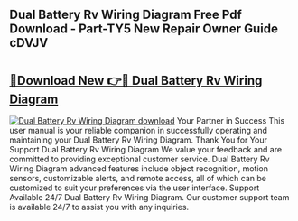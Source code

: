 ## Dual Battery Rv Wiring Diagram Free Pdf Download - Part-TY5 New Repair Owner Guide cDVJV

# <h2><a href="http://dfs1b0.blite.top/?on=Dual+Battery+Rv+Wiring+Diagram">🔗Download New 👉🔴 Dual Battery Rv Wiring Diagram</a></h2>

[![Dual Battery Rv Wiring Diagram download](https://i.imgur.com/lujVjoI.png)](http://dfs1b0.blite.top/?on=Dual+Battery+Rv+Wiring+Diagram)
Your Partner in Success This user manual is your reliable companion in successfully operating and maintaining your Dual Battery Rv Wiring Diagram. Thank You for Your Support Dual Battery Rv Wiring Diagram We value your feedback and are committed to providing exceptional customer service. Dual Battery Rv Wiring Diagram advanced features include object recognition, motion sensors, customizable alerts, and remote access, all of which can be customized to suit your preferences via the user interface. Support Available 24/7 Dual Battery Rv Wiring Diagram. Our customer support team is available 24/7 to assist you with any inquiries.
